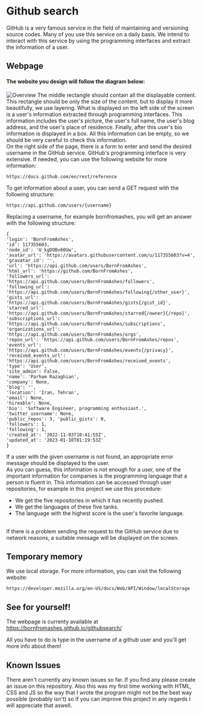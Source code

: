 # Github search

GitHub is a very famous service in the field of maintaining and versioning source codes. Many of you use this service on a daily basis. We intend to interact with this service by using the programming interfaces and extract the information of a user.

## Webpage
#### The website you design will follow the diagram below:<br>
![Overview](https://user-images.githubusercontent.com/117355603/215463993-30f7d72d-1d5f-431d-bfad-363819039a50.jpg)
The middle rectangle should contain all the displayable content. This rectangle should be only the size of the content, but to display it more beautifully, we use layering. What is displayed on the left side of the screen is a user's information extracted through programming interfaces. This information includes the user's picture, the user's full name, the user's blog address, and the user's place of residence. Finally, after this user's bio information is displayed in a box. All this information can be empty, so we should be very careful to check this information.<br>
On the right side of the page, there is a form to enter and send the desired username in the GitHub service. GitHub's programming interface is very extensive. If needed, you can use the following website for more information: 

```
https://docs.github.com/en/rest/reference
```
To get information about a user, you can send a GET request with the following structure:

```
https://api.github.com/users/{username}
```

Replacing a username, for example bornfromashes, you will get an answer with the following structure:

```
{
'login': 'BornFromAshes',
'id': 117355603, 
'node_id': 'U_kgDOBv60Uw', 
'avatar_url': 'https://avatars.githubusercontent.com/u/117355603?v=4', 
'gravatar_id': '', 
'url': 'https://api.github.com/users/BornFromAshes', 
'html_url': 'https://github.com/BornFromAshes', 
'followers_url': 'https://api.github.com/users/BornFromAshes/followers', 
'following_url': 'https://api.github.com/users/BornFromAshes/following{/other_user}', 
'gists_url': 'https://api.github.com/users/BornFromAshes/gists{/gist_id}', 
'starred_url': 'https://api.github.com/users/BornFromAshes/starred{/owner}{/repo}', 
'subscriptions_url': 'https://api.github.com/users/BornFromAshes/subscriptions', 
'organizations_url': 'https://api.github.com/users/BornFromAshes/orgs', 
'repos_url': 'https://api.github.com/users/BornFromAshes/repos', 
'events_url': 'https://api.github.com/users/BornFromAshes/events{/privacy}', 
'received_events_url': 'https://api.github.com/users/BornFromAshes/received_events', 
'type': 'User', 
'site_admin': False, 
'name': 'Parham Razaghian', 
'company': None, 
'blog': '', 
'location': 'Iran, Tehran', 
'email': None, 
'hireable': None, 
'bio': 'Software Engineer, programming enthusiast.', 
'twitter_username': None, 
'public_repos': 3, 'public_gists': 0, 
'followers': 1, 
'following': 1, 
'created_at': '2022-11-03T10:41:55Z', 
'updated_at': '2023-01-10T01:19:53Z'
}
```
If a user with the given username is not found, an appropriate error message should be displayed to the user.<br>
As you can guess, this information is not enough for a user, one of the important information for companies is the programming language that a person is fluent in. This information can be accessed through user repositories, for example in this project we use this procedure:
- We get the five repositories in which it has recently pushed.
- We get the languages of these five tanks.
- The language with the highest score is the user's favorite language.

<br> 
If there is a problem sending the request to the GitHub service due to network reasons, a suitable message will be displayed on the screen.

## Temporary memory
We use local storage. For more information, you can visit the following website:

```
https://developer.mozilla.org/en-US/docs/Web/API/Window/localStorage
```

## See for yourself!

The webpage is currenty available at https://bornfromashes.github.io/githubsearch/

All you have to do is type in the username of a github user and you'll get more info about them!

## Known Issues

There aren't currently any known issues so far. If you find any please create an issue on this repository.
Also this was my first time working with HTML, CSS and JS so the way that I wrote the program might not be the best way possible (probably isn't) so if you can improve this project in any regards I will appreciate that aswell.
